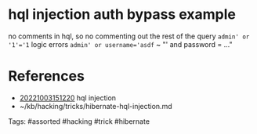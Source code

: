 # hql injection auth bypass example
no comments in hql, so no commenting out the rest of the query
`admin' or '1'='1`
logic errors
`admin' or username='asdf` ~ "' and password = ..."

# References
- [20221003151220](/zet/20221003151220/README.md) hql injection
- ~/kb/hacking/tricks/hibernate-hql-injection.md

Tags:
    #assorted #hacking #trick #hibernate
